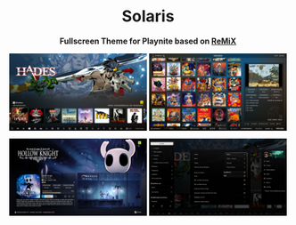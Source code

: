 <h1 align="center">Solaris</h1>

<p align="center">
  <b>Fullscreen Theme for Playnite based on <a href="https://github.com/zeroantix/ReMiX">ReMiX</a></b>
</p>

<p align="Center">
  <img align="top" src="https://github.com/And360red/Solaris/blob/main/Screenshots/01.png" alt="Horizontal Mode" Width="49%"/>
  <img align="top" src="https://github.com/And360red/Solaris/blob/main/Screenshots/02.png" alt="Vertical Mode" Width="49%"/>
</p>
<p align="Center">
  <img align="top" src="https://github.com/And360red/Solaris/blob/main/Screenshots/03.png" alt="Game Details" Width="49%"/>
  <img align="top" src="https://github.com/And360red/Solaris/blob/main/Screenshots/05.png" alt="Menus" Width="49%"/>
</p>
